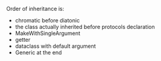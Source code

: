 Order of inheritance is:
* chromatic before diatonic
* the class actually inherited before protocols declaration
* MakeWithSingleArgument
* getter
* dataclass with default argument
* Generic at the end
